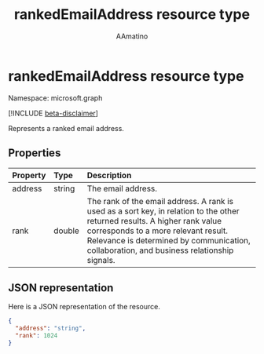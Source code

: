 ﻿---
title: "rankedEmailAddress resource type"
description: "Represents a ranked email address."
localization_priority: Normal
doc_type: resourcePageType
ms.prod: ""
author: "AAmatino"
---

# rankedEmailAddress resource type

Namespace: microsoft.graph

[!INCLUDE [beta-disclaimer](../../includes/beta-disclaimer.md)]

Represents a ranked email address.

## Properties

| Property | Type   | Description                                                                                                                                                                                                                                                    |
| :------- | :----- | :------------------------------------------------------------------------------------------------------------------------------------------------------------------------------------------------------------------------------------------------------------- |
| address  | string | The email address.                                                                                                                                                                                                                                             |
| rank     | double | The rank of the email address. A rank is used as a sort key, in relation to the other returned results. A higher rank value corresponds to a more relevant result. Relevance is determined by communication, collaboration, and business relationship signals. |

## JSON representation

Here is a JSON representation of the resource.

<!-- {
  "blockType": "resource",
  "optionalProperties": [

  ],
  "@odata.type": "microsoft.graph.rankedEmailAddress"
}-->

```json
{
  "address": "string",
  "rank": 1024
}
```

<!-- uuid: 8fcb5dbc-d5aa-4681-8e31-b001d5168d79
2015-10-25 14:57:30 UTC -->

<!--
{
  "type": "#page.annotation",
  "description": "rankedEmailAddress resource",
  "keywords": "",
  "section": "documentation",
  "tocPath": "",
  "suppressions": []
}
-->
